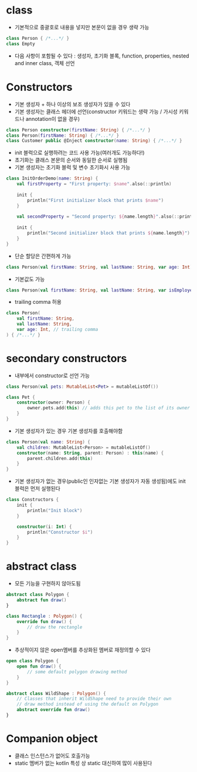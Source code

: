 # class
- 기본적으로 중괄호로 내용을 넣지만 본문이 없을 경우 생략 가능
```kotlin
class Person { /*...*/ }
class Empty
```
- 다음 사항이 포함될 수 있다 : 생성자, 초기화 블록, function, properties, nested and inner class, 객체 선언

# Constructors﻿
- 기본 생성자 + 하나 이상의 보조 생성자가 있을 수 있다
- 기본 생성자는 클래스 헤더에 선언(constructor 키워드는 생략 가능 / 가시성 키워드나 annotation이 없을 경우)
```kotlin
class Person constructor(firstName: String) { /*...*/ }
class Person(firstName: String) { /*...*/ }
class Customer public @Inject constructor(name: String) { /*...*/ }
```
- init 블럭으로 실행하려는 코드 사용 가능(여러개도 가능하다!)
- 초기화는 클래스 본문의 순서와 동일한 순서로 실행됨
- 기본 생성자는 초기화 블럭 및 변수 초기화시 사용 가능
```kotlin
class InitOrderDemo(name: String) {
    val firstProperty = "First property: $name".also(::println)
    
    init {
        println("First initializer block that prints $name")
    }
    
    val secondProperty = "Second property: ${name.length}".also(::println)
    
    init {
        println("Second initializer block that prints ${name.length}")
    }
}
```
- 단순 할당은 간편하게 가능
```kotlin
class Person(val firstName: String, val lastName: String, var age: Int)
```
- 기본값도 가능
```kotlin
class Person(val firstName: String, val lastName: String, var isEmployed: Boolean = true)
```
- trailing comma 허용
```kotlin
class Person(
    val firstName: String,
    val lastName: String,
    var age: Int, // trailing comma
) { /*...*/ }
```

# secondary constructors
- 내부에서 constructor로 선언 가능
```kotlin
class Person(val pets: MutableList<Pet> = mutableListOf())

class Pet {
    constructor(owner: Person) {
        owner.pets.add(this) // adds this pet to the list of its owner's pets
    }
}
```
- 기본 생성자가 있는 경우 기본 생성자를 호출해야함
```kotlin
class Person(val name: String) {
    val children: MutableList<Person> = mutableListOf()
    constructor(name: String, parent: Person) : this(name) {
        parent.children.add(this)
    }
}
```
- 기본 생성자가 없는 경우(public인 인자없는 기본 생성자가 자동 생성됨)에도 init 블럭은 먼저 실행된다
```kotlin
class Constructors {
    init {
        println("Init block")
    }

    constructor(i: Int) {
        println("Constructor $i")
    }
}
```

# abstract class
- 모든 기능을 구현하지 않아도됨
```kotlin
abstract class Polygon {
    abstract fun draw()
}

class Rectangle : Polygon() {
    override fun draw() {
        // draw the rectangle
    }
}
```
- 추상적이지 않은 open멤버를 추상화된 멤버로 재정의할 수 있다
```kotlin
open class Polygon {
    open fun draw() {
        // some default polygon drawing method
    }
}

abstract class WildShape : Polygon() {
    // Classes that inherit WildShape need to provide their own
    // draw method instead of using the default on Polygon
    abstract override fun draw()
}
```

# Companion object
- 클래스 인스턴스가 없어도 호출가능
- static 멤버가 없는 kotlin 특성 상 static 대신하여 많이 사용된다